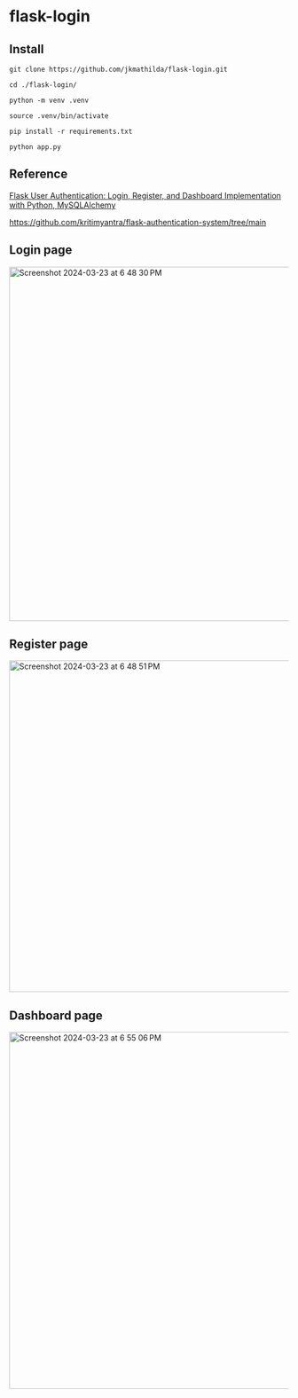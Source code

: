 # flask-login

## Install

    git clone https://github.com/jkmathilda/flask-login.git

    cd ./flask-login/

    python -m venv .venv
    
    source .venv/bin/activate

    pip install -r requirements.txt

    python app.py

## Reference

[Flask User Authentication: Login, Register, and Dashboard Implementation with Python, MySQLAlchemy](https://www.youtube.com/watch?v=nZRygaTH2MA)

https://github.com/kritimyantra/flask-authentication-system/tree/main

## Login page
<img width="639" alt="Screenshot 2024-03-23 at 6 48 30 PM" src="https://github.com/jkmathilda/flask-login/assets/142202145/dfc54bd2-014d-4708-96bf-4e942cb2661f">

## Register page
<img width="598" alt="Screenshot 2024-03-23 at 6 48 51 PM" src="https://github.com/jkmathilda/flask-login/assets/142202145/f40873ee-f2f9-4a51-8e00-ebdbde4795f5">

## Dashboard page
<img width="644" alt="Screenshot 2024-03-23 at 6 55 06 PM" src="https://github.com/jkmathilda/flask-login/assets/142202145/cf540718-b9b9-4037-a81f-483b8e028bfe">
